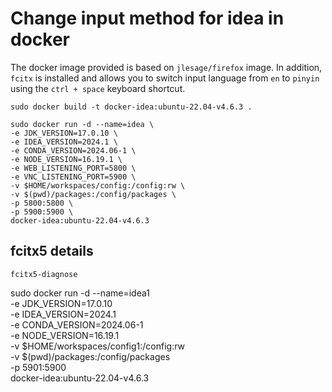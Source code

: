# Change input method for idea in docker

The docker image provided is based on `jlesage/firefox` image. In addition, `fcitx` is installed and allows you to switch input language from `en` to `pinyin` using the `ctrl + space` keyboard shortcut.

```shell
sudo docker build -t docker-idea:ubuntu-22.04-v4.6.3 .

sudo docker run -d --name=idea \
-e JDK_VERSION=17.0.10 \
-e IDEA_VERSION=2024.1 \
-e CONDA_VERSION=2024.06-1 \
-e NODE_VERSION=16.19.1 \
-e WEB_LISTENING_PORT=5800 \
-e VNC_LISTENING_PORT=5900 \
-v $HOME/workspaces/config:/config:rw \
-v $(pwd)/packages:/config/packages \
-p 5800:5800 \
-p 5900:5900 \
docker-idea:ubuntu-22.04-v4.6.3
```

## fcitx5 details
``` shell
fcitx5-diagnose
```

sudo docker run -d --name=idea1 \
-e JDK_VERSION=17.0.10 \
-e IDEA_VERSION=2024.1 \
-e CONDA_VERSION=2024.06-1 \
-e NODE_VERSION=16.19.1 \
-v $HOME/workspaces/config1:/config:rw \
-v $(pwd)/packages:/config/packages \
-p 5901:5900 \
docker-idea:ubuntu-22.04-v4.6.3